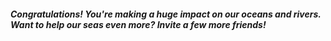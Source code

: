 ##### Congratulations! You're making a huge impact on our oceans and rivers. Want to help our seas even more? Invite a few more friends!
